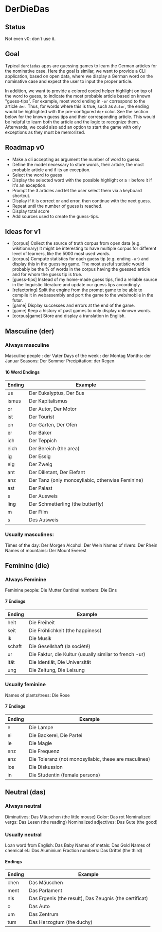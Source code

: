 # DerDieDas

## Status

Not even v0: don't use it.

## Goal
Typical `derdiedas` apps are guessing games to learn the German articles for the nominative case.
Here the goal is similar, we want to provide a CLI application, based on open data, where we display
a German word on the nominative case and expect the user to input the proper article.

In addition, we want to provide a colored coded helper highlight on top of the word to guess,
to indicate the most probable article based on known "guess-tips".
For example, most word ending in `-or` correspond to the article `der`. 
Thus, for words where this is true, such as `Autor`, the ending would be highlighted with the pre-configured `der` color.
See the section below for the known guess tips and their corresponding article.
This would be helpful to learn both the article and the logic to recognize them.
Afterwards, we could also add an option to start the game with only exceptions as they must be memorized.

## Roadmap v0
- Make a cli accepting as argument the number of word to guess.
- Define the model necessary to store words, their article, the most probable article and if its an exception.
- Select the word to guess
- Display the selected word with the possible highlight or a `!` before it if it's an exception.
- Prompt the 3 articles and let the user select them via a keyboard shortcut.
- Display if it is correct or and error, then continue with the next guess.
- Repeat until the number of guess is reached.
- Display total score
- Add sources used to create the guess-tips.

## Ideas for v1
- [corpus] Collect the source of truth corpus from open data (e.g. wikitionnary)
  It might be interesting to have multiple corpus for different level of learners, like the 5000 most used words.
- [corpus] Compute statistics for each guess tip (e.g. ending `-or`) and display this in the guessing game.
  The most useful statistic would probably be the % of words in the corpus having the guessed article and for whom the guess tip is true.
- [guess-tips] Instead of my home-made guess tips, find a reliable source in the linguistic literature and update our guess tips accordingly.
- [refactoring] Split the engine from the prompt game to be able to compile it in webassembly and port the game to the web/mobile in the futur.
- [game] Display successes and errors at the end of the game.
- [game] Keep a history of past games to only display unknown words.
- [corpus|game] Store and display a translation in English.

## Masculine (der)

### Always masculine
Masculine people : der Vater
Days of the week : der Montag
Months: der Januar
Seasons: Der Sommer
Precipitation: der Regen

#### 16 Word Endings
| Ending   | Example                                                |
| -------- | ------------------------------------------------------ |
| us       | Der Eukalyptus, Der Bus                                |
| ismus    | Der Kapitalismus                                       |
| or       | Der Autor, Der Motor                                   |
| ist      | Der Tourist                                            |
| en       | Der Garten, Der Ofen                                   |
| er       | Der Baker                                              |
| ich      | Der Teppich                                            |
| eich     | Der Bereich (the area)                                 |
| ig       | Der Essig                                              |
| eig      | Der Zweig                                              |
| ant      | Der Dilletant, Der Elefant                             |
| anz      | Der Tanz (only monosyllabic, otherwise Feminine)       |
| ast      | Der Palast                                             |
| s        | Der Ausweis                                            |
| ling     | Der Schmetterling (the butterfly)                      |
| m        | Der Film                                               |
| s        | Des Ausweis                                            |


### Usually masculines:
Times of the day: Der Morgen
Alcohol:               Der Wein
Names of rivers:  Der Rhein
Names of mountains: Der Mount Everest

## Feminine (die)

### Always Feminine
Feminine people: Die Mutter
Cardinal numbers: Die Eins

#### 7 Endings
| Ending   | Example                                                |
| -------- | ------------------------------------------------------ |
| heit    | Die Freiheit                                            |
| keit    | Die Fröhlichkeit (the happiness)                        |
| ik      | Die Musik                                               |
| schaft  | Die Gesellshaft (la société)                            |
| ur      | Die Faktur, die Kultur (usually similar to french -ur)  |
| ität    | Die Identiät, Die Universität                           |
| ung     | Die Zeitung, Die Leisung                                |

### Usually feminine
Names of plants/trees: Die Rose

#### 7 Endings
| Ending   | Example                                                |
| -------- | ------------------------------------------------------ |
| e        | Die Lampe                                              |
| ei       | Die Backerei, Die Partei                               |
| ie       | Die Magie                                              |
| enz      | Die Frequenz                                           |
| anz      | Die Toleranz (not monosyllabic, these are maculines)   |
| ios      | Die Diskussion                                         |
| in       | Die Studentin (female persons)                         |


## Neutral (das)

### Always neutral 
Diminutives: Das Mäuschen (the little mouse)
Color: Das rot
Nominalized vergs: Das Lesen (the reading)
Nominalized adjectives: Das Gute (the good)


### Usually neutral
Loan word from English: Das Baby
Names of metals: Das Gold
Names of chemical el.: Das Aluminium
Fraction numbers: Das Drittel (the third)


#### Endings
| Ending     | Example                                                   |
| --------   | --------------------------------------------------------- |
| chen       | Das Mäuschen                                              |
| ment       | Das Parlament                                             | 
| nis        | Das Ergenis (the result), Das Zeugnis (the certificat)    |
| o          | Das Auto                                                  |
| um         | Das Zentrum                                               |
| tum        | Das Herzogtum (the duchy)                                 |
